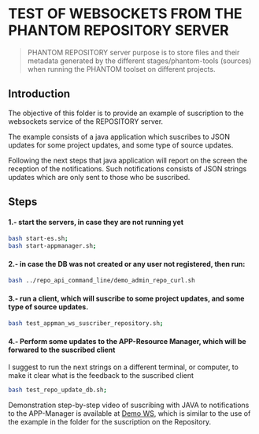 # TEST OF WEBSOCKETS FROM THE PHANTOM REPOSITORY SERVER

> PHANTOM REPOSITORY server purpose is to store files and their metadata generated by the different stages/phantom-tools (sources) when running the PHANTOM toolset on different projects.

## Introduction

The objective of this folder is to provide an example of suscription to the websockets service of the REPOSITORY server.

The example consists of a java application which suscribes to JSON updates for some project updates, and some type of source updates.

Following the next steps that java application will report on the screen the reception of the notifications.
Such notifications consists of JSON strings updates which are only sent to those who be suscribed.

## Steps

#### 1.- start the servers, in case they are not running yet
```bash
bash start-es.sh;
bash start-appmanager.sh;
```

#### 2.- in case the DB was not created or any user not registered, then run:
```bash
bash ../repo_api_command_line/demo_admin_repo_curl.sh
```

#### 3.- run a client, which will suscribe to some project updates, and some type of source updates.
```bash
bash test_appman_ws_suscriber_repository.sh;
```

#### 4.- Perform some updates to the APP-Resource Manager, which will be forwared to the suscribed client
I suggest to run the next strings on a different terminal, or computer, to make it clear what is the feedback to the suscribed client

```bash
bash test_repo_update_db.sh;
```
Demonstration step-by-step video of suscribing with JAVA to notifications to the APP-Manager is available at [Demo WS][Demo WS], which is similar to the use of the example in the folder for the suscription on the Repository.


[Demo WS]: https://www.youtube.com/watch?v=NByRNFJG1tI

 
